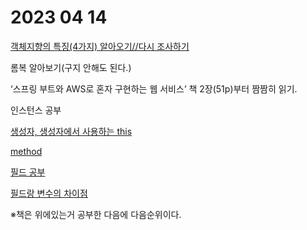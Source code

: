 # 2023 04 14

[객체지향의 특징(4가지) 알아오기//다시 조사하기](2023%2004%2014%20a302dec015df47d8ab115a7798802b28/%E1%84%80%E1%85%A2%E1%86%A8%E1%84%8E%E1%85%A6%E1%84%8C%E1%85%B5%E1%84%92%E1%85%A3%E1%86%BC%E1%84%8B%E1%85%B4%20%E1%84%90%E1%85%B3%E1%86%A8%E1%84%8C%E1%85%B5%E1%86%BC(4%E1%84%80%E1%85%A1%E1%84%8C%E1%85%B5)%20%E1%84%8B%E1%85%A1%E1%86%AF%E1%84%8B%E1%85%A1%E1%84%8B%E1%85%A9%E1%84%80%E1%85%B5%20%E1%84%83%E1%85%A1%E1%84%89%E1%85%B5%20%E1%84%8C%E1%85%A9%E1%84%89%E1%85%A1%E1%84%92%E1%85%A1%E1%84%80%E1%85%B5%20c078212c67ac48c8b4edbbe7e80c5994.md)

롬복 알아보기(구지 안해도 된다.)

‘스프링 부트와 AWS로 혼자 구현하는 웹 서비스’ 책 2장(51p)부터 짬짬히 읽기.

인스턴스 공부

[생성자, 생성자에서 사용하는 this](2023%2004%2014%20a302dec015df47d8ab115a7798802b28/%E1%84%89%E1%85%A2%E1%86%BC%E1%84%89%E1%85%A5%E1%86%BC%E1%84%8C%E1%85%A1,%20%E1%84%89%E1%85%A2%E1%86%BC%E1%84%89%E1%85%A5%E1%86%BC%E1%84%8C%E1%85%A1%E1%84%8B%E1%85%A6%E1%84%89%E1%85%A5%20%E1%84%89%E1%85%A1%E1%84%8B%E1%85%AD%E1%86%BC%E1%84%92%E1%85%A1%E1%84%82%E1%85%B3%E1%86%AB%20this%208cc74d5de39747bf858f8d77e2ed7712.md)

[method](https://www.notion.so/method-acf2a98c747645ea95a986c9464bfd2f)

[필드 공부](https://www.notion.so/a7724c3a14ad46509e09aa31d5d4e4cc)

[필드랑 변수의 차이점](2023%2004%2014%20a302dec015df47d8ab115a7798802b28/%E1%84%91%E1%85%B5%E1%86%AF%E1%84%83%E1%85%B3%E1%84%85%E1%85%A1%E1%86%BC%20%E1%84%87%E1%85%A7%E1%86%AB%E1%84%89%E1%85%AE%E1%84%8B%E1%85%B4%20%E1%84%8E%E1%85%A1%E1%84%8B%E1%85%B5%E1%84%8C%E1%85%A5%E1%86%B7%201b05128667314fcd91b4b70028e924c2.md)

※책은 위에있는거 공부한 다음에 다음순위이다.